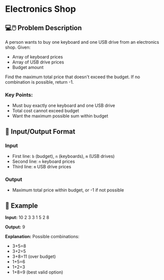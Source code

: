 # Electronics Shop

## 💻🖱️ Problem Description
A person wants to buy one keyboard and one USB drive from an electronics shop. Given:
- Array of keyboard prices
- Array of USB drive prices
- Budget amount

Find the maximum total price that doesn't exceed the budget. If no combination is possible, return -1.

### Key Points:
- Must buy exactly one keyboard and one USB drive
- Total cost cannot exceed budget
- Want the maximum possible sum within budget

## 🎯 Input/Output Format

### Input
- First line: `b` (budget), `n` (keyboards), `m` (USB drives)
- Second line: `n` keyboard prices
- Third line: `m` USB drive prices

### Output
- Maximum total price within budget, or -1 if not possible

## 📝 Example

**Input:**
10 2 3
3 1
5 2 8


**Output:**
9

**Explanation:**
Possible combinations:
- 3+5=8
- 3+2=5
- 3+8=11 (over budget)
- 1+5=6
- 1+2=3
- 1+8=9 (best valid option)